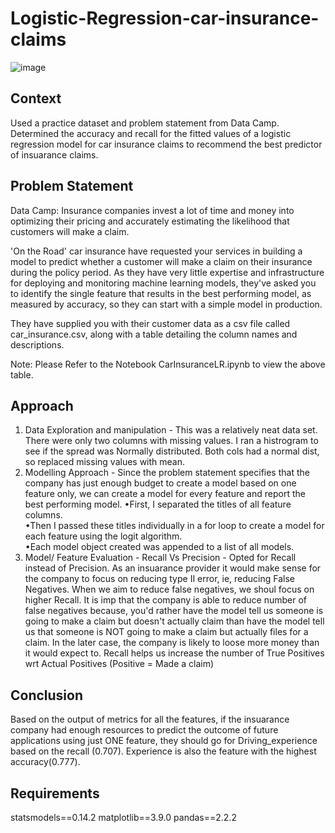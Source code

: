 # Logistic-Regression-car-insurance-claims
![image](https://github.com/rutuja-jadhav-github/Logistic-Regression-car-insurance-claims/assets/160432263/4f3c71e0-bc43-4cf2-b813-e3076999a56f)


## Context
Used a practice dataset and problem statement from Data Camp. Determined the accuracy and recall for the fitted values of a logistic regression model for car insurance claims to recommend the best predictor of insuarance claims.

## Problem Statement
Data Camp: Insurance companies invest a lot of time and money into optimizing their pricing and accurately estimating the likelihood that customers will make a claim. 

'On the Road' car insurance have requested your services in building a model to predict whether a customer will make a claim on their insurance during the policy period. As they have very little expertise and infrastructure for deploying and monitoring machine learning models, they've asked you to identify the single feature that results in the best performing model, as measured by accuracy, so they can start with a simple model in production.

They have supplied you with their customer data as a csv file called car_insurance.csv, along with a table detailing the column names and descriptions.

Note: Please Refer to the Notebook CarInsuranceLR.ipynb to view the above table.

## Approach
1. Data Exploration and manipulation - This was a relatively neat data set. There were only two columns with missing values. I ran a histrogram to see if the spread was Normally distributed. Both cols had a normal dist, so replaced missing values with mean.</br>
2. Modelling Approach - Since the problem statement specifies that the company has just enough budget to create a model based on one feature only, we can create a model for every feature and report the best performing model.
•First, I separated the titles of all feature columns.</br>
•Then I passed these titles individually in a for loop to create a model for each feature using the logit algorithm.</br>
•Each model object created was appended to a list of all models.</br>
3. Model/ Feature Evaluation - Recall Vs Precision - Opted for Recall instead of Precision. As an insuarance provider it would make sense for the company to focus on reducing type II error, ie, reducing False Negatives. When we aim to reduce false negatives, we shoul focus on higher Recall. It is imp that the company is able to reduce number of false negatives because, you'd rather have the model tell us someone is going to make a claim but doesn't actually claim than have the model tell us that someone is NOT going to make a claim but actually files for a claim. In the later case, the company is likely to loose more money than it would expect to. Recall helps us increase the number of True Positives wrt Actual Positives (Positive = Made a claim)</br>

## Conclusion
Based on the output of metrics for all the features, if the insuarance company had enough resources to predict the outcome of future applications using just ONE feature, they should go for Driving_experience based on the recall (0.707). Experience is also the feature with the highest accuracy(0.777).

## Requirements
statsmodels==0.14.2
matplotlib==3.9.0
pandas==2.2.2



